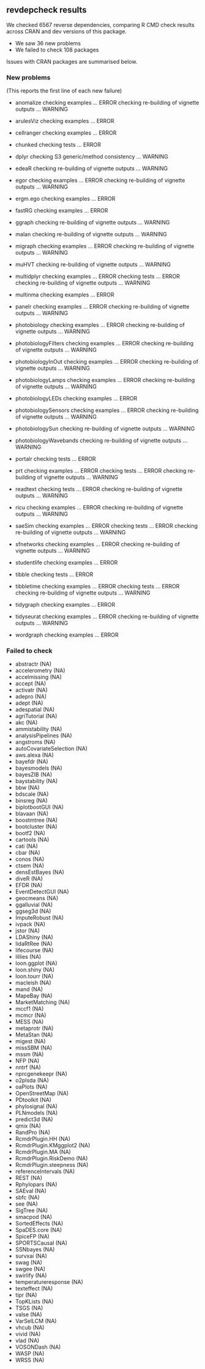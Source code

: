 ## revdepcheck results

We checked 6567 reverse dependencies, comparing R CMD check results across CRAN and dev versions of this package.

 * We saw 36 new problems
 * We failed to check 108 packages

Issues with CRAN packages are summarised below.

### New problems
(This reports the first line of each new failure)

* anomalize
  checking examples ... ERROR
  checking re-building of vignette outputs ... WARNING

* arulesViz
  checking examples ... ERROR

* cellranger
  checking examples ... ERROR

* chunked
  checking tests ... ERROR

* dplyr
  checking S3 generic/method consistency ... WARNING

* edeaR
  checking re-building of vignette outputs ... WARNING

* egor
  checking examples ... ERROR
  checking re-building of vignette outputs ... WARNING

* ergm.ego
  checking examples ... ERROR

* fastRG
  checking examples ... ERROR

* ggraph
  checking re-building of vignette outputs ... WARNING

* malan
  checking re-building of vignette outputs ... WARNING

* migraph
  checking examples ... ERROR
  checking re-building of vignette outputs ... WARNING

* muHVT
  checking re-building of vignette outputs ... WARNING

* multidplyr
  checking examples ... ERROR
  checking tests ... ERROR
  checking re-building of vignette outputs ... WARNING

* multinma
  checking examples ... ERROR

* panelr
  checking examples ... ERROR
  checking re-building of vignette outputs ... WARNING

* photobiology
  checking examples ... ERROR
  checking re-building of vignette outputs ... WARNING

* photobiologyFilters
  checking examples ... ERROR
  checking re-building of vignette outputs ... WARNING

* photobiologyInOut
  checking examples ... ERROR
  checking re-building of vignette outputs ... WARNING

* photobiologyLamps
  checking examples ... ERROR
  checking re-building of vignette outputs ... WARNING

* photobiologyLEDs
  checking examples ... ERROR

* photobiologySensors
  checking examples ... ERROR
  checking re-building of vignette outputs ... WARNING

* photobiologySun
  checking re-building of vignette outputs ... WARNING

* photobiologyWavebands
  checking re-building of vignette outputs ... WARNING

* portalr
  checking tests ... ERROR

* prt
  checking examples ... ERROR
  checking tests ... ERROR
  checking re-building of vignette outputs ... WARNING

* readtext
  checking tests ... ERROR
  checking re-building of vignette outputs ... WARNING

* ricu
  checking examples ... ERROR
  checking re-building of vignette outputs ... WARNING

* saeSim
  checking examples ... ERROR
  checking tests ... ERROR
  checking re-building of vignette outputs ... WARNING

* sfnetworks
  checking examples ... ERROR
  checking re-building of vignette outputs ... WARNING

* studentlife
  checking examples ... ERROR

* tibble
  checking tests ... ERROR

* tibbletime
  checking examples ... ERROR
  checking tests ... ERROR
  checking re-building of vignette outputs ... WARNING

* tidygraph
  checking examples ... ERROR

* tidyseurat
  checking examples ... ERROR
  checking re-building of vignette outputs ... WARNING

* wordgraph
  checking examples ... ERROR

### Failed to check

* abstractr              (NA)
* accelerometry          (NA)
* accelmissing           (NA)
* accept                 (NA)
* activatr               (NA)
* adepro                 (NA)
* adept                  (NA)
* adespatial             (NA)
* agriTutorial           (NA)
* akc                    (NA)
* ammistability          (NA)
* analysisPipelines      (NA)
* angstroms              (NA)
* autoCovariateSelection (NA)
* aws.alexa              (NA)
* bayefdr                (NA)
* bayesmodels            (NA)
* bayesZIB               (NA)
* baystability           (NA)
* bbw                    (NA)
* bdscale                (NA)
* binsreg                (NA)
* biplotbootGUI          (NA)
* blavaan                (NA)
* boostmtree             (NA)
* bootcluster            (NA)
* bootf2                 (NA)
* cartools               (NA)
* cati                   (NA)
* cbar                   (NA)
* conos                  (NA)
* ctsem                  (NA)
* densEstBayes           (NA)
* diveR                  (NA)
* EFDR                   (NA)
* EventDetectGUI         (NA)
* geocmeans              (NA)
* ggalluvial             (NA)
* ggseg3d                (NA)
* ImputeRobust           (NA)
* ivpack                 (NA)
* jstor                  (NA)
* LDAShiny               (NA)
* lidaRtRee              (NA)
* lifecourse             (NA)
* lillies                (NA)
* loon.ggplot            (NA)
* loon.shiny             (NA)
* loon.tourr             (NA)
* macleish               (NA)
* mand                   (NA)
* MapeBay                (NA)
* MarketMatching         (NA)
* mccf1                  (NA)
* mcmcr                  (NA)
* MESS                   (NA)
* metaprotr              (NA)
* MetaStan               (NA)
* migest                 (NA)
* missSBM                (NA)
* mssm                   (NA)
* NFP                    (NA)
* nntrf                  (NA)
* nprcgenekeepr          (NA)
* o2plsda                (NA)
* oaPlots                (NA)
* OpenStreetMap          (NA)
* PDtoolkit              (NA)
* phylosignal            (NA)
* PLNmodels              (NA)
* predict3d              (NA)
* qmix                   (NA)
* RandPro                (NA)
* RcmdrPlugin.HH         (NA)
* RcmdrPlugin.KMggplot2  (NA)
* RcmdrPlugin.MA         (NA)
* RcmdrPlugin.RiskDemo   (NA)
* RcmdrPlugin.steepness  (NA)
* referenceIntervals     (NA)
* REST                   (NA)
* Rphylopars             (NA)
* SAEval                 (NA)
* sbfc                   (NA)
* see                    (NA)
* SigTree                (NA)
* smacpod                (NA)
* SortedEffects          (NA)
* SpaDES.core            (NA)
* SpiceFP                (NA)
* SPORTSCausal           (NA)
* SSNbayes               (NA)
* survxai                (NA)
* swag                   (NA)
* swgee                  (NA)
* swirlify               (NA)
* temperatureresponse    (NA)
* texteffect             (NA)
* tipr                   (NA)
* TopKLists              (NA)
* TSGS                   (NA)
* valse                  (NA)
* VarSelLCM              (NA)
* vhcub                  (NA)
* vivid                  (NA)
* vlad                   (NA)
* VOSONDash              (NA)
* WASP                   (NA)
* WRSS                   (NA)
